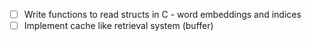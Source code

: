 
- [ ] Write functions to read structs in C - word embeddings and indices
- [ ] Implement cache like retrieval system (buffer)